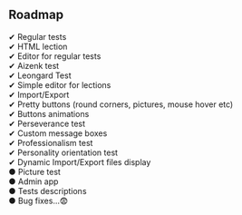 ## Roadmap

✔ Regular tests<br/>
✔ HTML lection<br/>
✔ Editor for regular tests<br/>
✔ Aizenk test<br/>
✔ Leongard Test<br/>
✔ Simple editor for lections<br/>
✔ Import/Export<br/>
✔ Pretty buttons (round corners, pictures, mouse hover etc)<br/>
✔ Buttons animations<br/>
✔ Perseverance test<br/>
✔ Custom message boxes<br/>
✔ Professionalism test<br/>
✔ Personality orientation test<br/>
✔ Dynamic Import/Export files display<br/>
● Picture test<br/>
● Admin app<br/>
● Tests descriptions<br/>
● Bug fixes...😨<br/>
